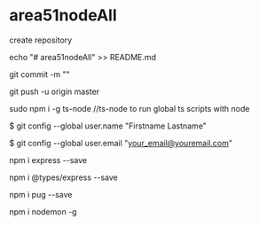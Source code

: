 # area51nodeAll
create repository

echo "# area51nodeAll" >> README.md

git commit -m ""

git push -u origin master

sudo npm i -g ts-node //ts-node to run global ts scripts with node

$ git config --global user.name "Firstname Lastname"

$ git config --global user.email "your_email@youremail.com"

npm i express --save

npm i @types/express --save

npm i pug --save

npm i nodemon -g